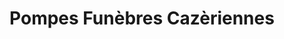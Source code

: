 ---
title: "Pompes Funèbres Cazèriennes"
url: /cazeres/pompes-funebres-cazeriennes/
shop: directeurs de funérailles
---
